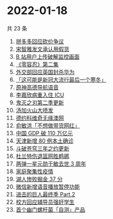 # 2022-01-18

共 23 条

<!-- BEGIN ZHIHUSEARCH -->
<!-- 最后更新时间 Tue Jan 18 2022 11:11:45 GMT+0800 (China Standard Time) -->
1. [拼多多回应砍价争议](https://www.zhihu.com/search?q=拼多多)
1. [宋智雅发文承认用假货](https://www.zhihu.com/search?q=宋智雅)
1. [B 站用户上传破解监控画面](https://www.zhihu.com/search?q=b站监控画面)
1. [《零容忍》第二集](https://www.zhihu.com/search?q=零容忍)
1. [外交部回应英国封杀华为](https://www.zhihu.com/search?q=英国封杀华为)
1. [「这可能是新冠大流行最后一个寒冬」](https://www.zhihu.com/search?q=疫情最后一个冬天)
1. [原神高德导航语音](https://www.zhihu.com/search?q=原神)
1. [李嘉欣病重入住 ICU](https://www.zhihu.com/search?q=李嘉欣)
1. [鬼灭之刃第二季更新](https://www.zhihu.com/search?q=鬼灭之刃)
1. [汤加火山大喷发](https://www.zhihu.com/search?q=汤加火山喷发)
1. [德约科维奇无缘澳网](https://www.zhihu.com/search?q=德约科维奇)
1. [俞敏洪「不想做带货网红」](https://www.zhihu.com/search?q=俞敏洪)
1. [中国 GDP 破 110 万亿元](https://www.zhihu.com/search?q=GDP)
1. [天津新增 80 例本土确诊](https://www.zhihu.com/search?q=天津疫情)
1. [斗破苍穹三年之约更新](https://www.zhihu.com/search?q=斗破苍穹三年之约)
1. [杜兰特伤退篮网胜鹈鹕](https://www.zhihu.com/search?q=篮网)
1. [两弹一星元勋于敏去世 3 周年](https://www.zhihu.com/search?q=于敏去世3周年)
1. [家庭聚集性疫情](https://www.zhihu.com/search?q=家庭聚集性疫情)
1. [湖人惨败掘金 37 分](https://www.zhihu.com/search?q=湖人)
1. [微信新增语音播放暂停功能](https://www.zhihu.com/search?q=微信语音暂停)
1. [进击的巨人最终季 Part.2](https://www.zhihu.com/search?q=进击的巨人)
1. [校方回应辅导员强奸学生](https://www.zhihu.com/search?q=辅导员强奸女学生)
1. [首个幽门螺杆菌「自测」产品](https://www.zhihu.com/search?q=幽门螺杆菌自测产品)
<!-- END ZHIHUSEARCH -->
